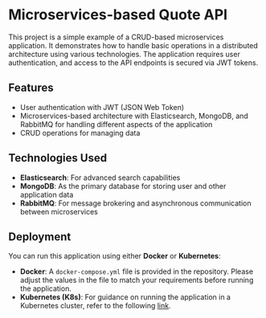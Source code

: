 # Microservices-based Quote API


This project is a simple example of a CRUD-based microservices application. It demonstrates how to handle basic operations in a distributed architecture using various technologies. The application requires user authentication, and access to the API endpoints is secured via JWT tokens.

## Features

-   User authentication with JWT (JSON Web Token)
-   Microservices-based architecture with Elasticsearch, MongoDB, and RabbitMQ for handling different aspects of the application
-   CRUD operations for managing data

## Technologies Used

-   **Elasticsearch**: For advanced search capabilities
-   **MongoDB**: As the primary database for storing user and other application data
-   **RabbitMQ**: For message brokering and asynchronous communication between microservices

## Deployment

You can run this application using either **Docker** or **Kubernetes**:

-   **Docker**: A `docker-compose.yml` file is provided in the repository. Please adjust the values in the file to match your requirements before running the application.
-   **Kubernetes (K8s)**: For guidance on running the application in a Kubernetes cluster, refer to the following [link](https://github.com/masterj3y/qter/blob/main/k8s/qter/README.md).
